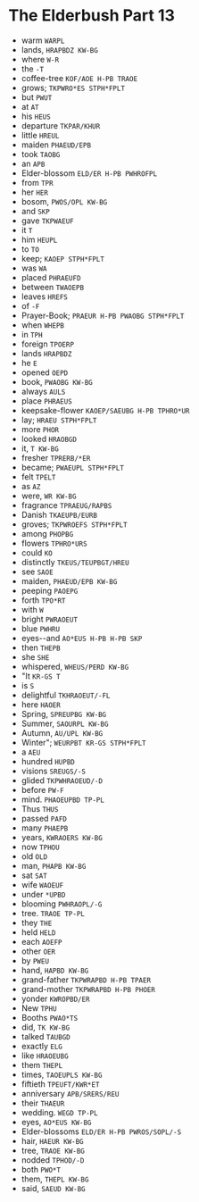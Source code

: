 # The Elderbush Part 13

* warm `WARPL`
* lands, `HRAPBDZ KW-BG`
* where `W-R`
* the `-T`
* coffee-tree `KOF/AOE H-PB TRAOE`
* grows; `TKPWRO*ES STPH*FPLT`
* but `PWUT`
* at `AT`
* his `HEUS`
* departure `TKPAR/KHUR`
* little `HREUL`
* maiden `PHAEUD/EPB`
* took `TAOBG`
* an `APB`
* Elder-blossom `ELD/ER H-PB PWHROFPL`
* from `TPR`
* her `HER`
* bosom, `PWOS/OPL KW-BG`
* and `SKP`
* gave `TKPWAEUF`
* it `T`
* him `HEUPL`
* to `TO`
* keep; `KAOEP STPH*FPLT`
* was `WA`
* placed `PHRAEUFD`
* between `TWAOEPB`
* leaves `HREFS`
* of `-F`
* Prayer-Book; `PRAEUR H-PB PWAOBG STPH*FPLT`
* when `WHEPB`
* in `TPH`
* foreign `TPOERP`
* lands `HRAPBDZ`
* he `E`
* opened `OEPD`
* book, `PWAOBG KW-BG`
* always `AULS`
* place `PHRAEUS`
* keepsake-flower `KAOEP/SAEUBG H-PB TPHRO*UR`
* lay; `HRAEU STPH*FPLT`
* more `PHOR`
* looked `HRAOBGD`
* it, `T KW-BG`
* fresher `TPRERB/*ER`
* became; `PWAEUPL STPH*FPLT`
* felt `TPELT`
* as `AZ`
* were, `WR KW-BG`
* fragrance `TPRAEUG/RAPBS`
* Danish `TKAEUPB/EURB`
* groves; `TKPWROEFS STPH*FPLT`
* among `PHOPBG`
* flowers `TPHRO*URS`
* could `KO`
* distinctly `TKEUS/TEUPBGT/HREU`
* see `SAOE`
* maiden, `PHAEUD/EPB KW-BG`
* peeping `PAOEPG`
* forth `TPO*RT`
* with `W`
* bright `PWRAOEUT`
* blue `PWHRU`
* eyes--and `AO*EUS H-PB H-PB SKP`
* then `THEPB`
* she `SHE`
* whispered, `WHEUS/PERD KW-BG`
* "It `KR-GS T`
* is `S`
* delightful `TKHRAOEUT/-FL`
* here `HAOER`
* Spring, `SPREUPBG KW-BG`
* Summer, `SAOURPL KW-BG`
* Autumn, `AU/UPL KW-BG`
* Winter"; `WEURPBT KR-GS STPH*FPLT`
* a `AEU`
* hundred `HUPBD`
* visions `SREUGS/-S`
* glided `TKPWHRAOEUD/-D`
* before `PW-F`
* mind. `PHAOEUPBD TP-PL`
* Thus `THUS`
* passed `PAFD`
* many `PHAEPB`
* years, `KWRAOERS KW-BG`
* now `TPHOU`
* old `OLD`
* man, `PHAPB KW-BG`
* sat `SAT`
* wife `WAOEUF`
* under `*UPBD`
* blooming `PWHRAOPL/-G`
* tree. `TRAOE TP-PL`
* they `THE`
* held `HELD`
* each `AOEFP`
* other `OER`
* by `PWEU`
* hand, `HAPBD KW-BG`
* grand-father `TKPWRAPBD H-PB TPAER`
* grand-mother `TKPWRAPBD H-PB PHOER`
* yonder `KWROPBD/ER`
* New `TPHU`
* Booths `PWAO*TS`
* did, `TK KW-BG`
* talked `TAUBGD`
* exactly `ELG`
* like `HRAOEUBG`
* them `THEPL`
* times, `TAOEUPLS KW-BG`
* fiftieth `TPEUFT/KWR*ET`
* anniversary `APB/SRERS/REU`
* their `THAEUR`
* wedding. `WEGD TP-PL`
* eyes, `AO*EUS KW-BG`
* Elder-blossoms `ELD/ER H-PB PWROS/SOPL/-S`
* hair, `HAEUR KW-BG`
* tree, `TRAOE KW-BG`
* nodded `TPHOD/-D`
* both `PWO*T`
* them, `THEPL KW-BG`
* said, `SAEUD KW-BG`
